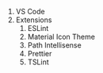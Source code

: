 1. VS Code
2. Extensions
    1. ESLint
    2. Material Icon Theme
    3. Path Intellisense
    4. Prettier
    5. TSLint